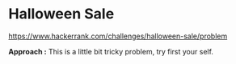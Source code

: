 # Halloween Sale

https://www.hackerrank.com/challenges/halloween-sale/problem

**Approach :**
This is a little bit tricky problem, try first your self.<br>
